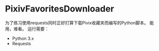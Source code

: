 # PixivFavoritesDownloader
为了练习使用requests同时正好打算下载Pivix收藏夹而编写的Python脚本。
能用，难看。
运行需要：
- Python 3.x
- Requests